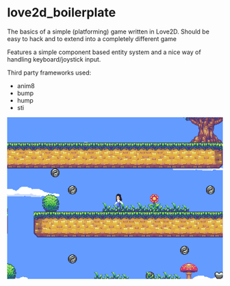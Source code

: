 # love2d_boilerplate
The basics of a simple (platforming) game written in Love2D. Should be easy to hack and to extend into a completely different game

Features a simple component based entity system and a nice way of handling keyboard/joystick input.

Third party frameworks used:
* anim8
* bump
* hump
* sti

![Screenshot](screenshot.png)
